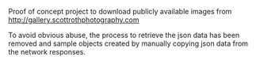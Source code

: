 Proof of concept project to download publicly available images from http://gallery.scottrothphotography.com

To avoid obvious abuse, the process to retrieve the json data has been removed and sample objects created by manually copying json data from the network responses.
